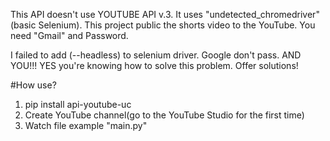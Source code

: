 This API doesn't use YOUTUBE API v.3. It uses "undetected_chromedriver"(basic Selenium). 
This project public the shorts video to the YouTube.
You need "Gmail" and Password.

I failed to add (--headless) to selenium driver.
Google don't pass. AND YOU!!! YES you're knowing how to solve this problem.
Offer solutions!

#How use? 
1. pip install api-youtube-uc
2. Create YouTube channel(go to the YouTube Studio for the first time)
3. Watch file example "main.py"

